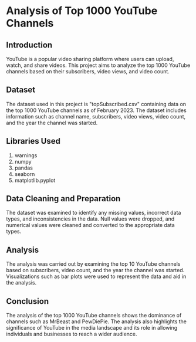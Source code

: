 # Analysis of Top 1000 YouTube Channels

## Introduction
YouTube is a popular video sharing platform where users can upload, watch, and share videos. This project aims to analyze the top 1000 YouTube channels based on their subscribers, video views, and video count.

## Dataset
The dataset used in this project is "topSubscribed.csv" containing data on the top 1000 YouTube channels as of February 2023. The dataset includes information such as channel name, subscribers, video views, video count, and the year the channel was started.

## Libraries Used
1. warnings
2. numpy
3. pandas
4. seaborn
5. matplotlib.pyplot

## Data Cleaning and Preparation
The dataset was examined to identify any missing values, incorrect data types, and inconsistencies in the data. Null values were dropped, and numerical values were cleaned and converted to the appropriate data types.

## Analysis
The analysis was carried out by examining the top 10 YouTube channels based on subscribers, video count, and the year the channel was started. Visualizations such as bar plots were used to represent the data and aid in the analysis.

## Conclusion
The analysis of the top 1000 YouTube channels shows the dominance of channels such as MrBeast and PewDiePie. The analysis also highlights the significance of YouTube in the media landscape and its role in allowing individuals and businesses to reach a wider audience.
